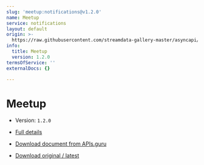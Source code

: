 ```yaml
---
slug: 'meetup:notifications@v1.2.0'
name: Meetup
service: notifications
layout: default
origin: >-
  https://raw.githubusercontent.com/streamdata-gallery-master/asyncapi/master/_listings/meetup/meetup-notifications-stream-async.md
info:
  title: Meetup
  version: 1.2.0
termsOfService: ''
externalDocs: {}

---
```

# Meetup

* Version: `1.2.0`
* [Full details](../html/meetup:notifications@v1.2.0.html)






* [Download document from APIs.guru](https://raw.githubusercontent.com/APIs-guru/asyncapi-directory/master/docs/APIs/meetup%3Anotifications%40v1.2.0.yaml)
* [Download original / latest](https://raw.githubusercontent.com/streamdata-gallery-master/asyncapi/master/_listings/meetup/meetup-notifications-stream-async.md)

<script type="application/ld+json">
{
  "@context": "http://schema.org/",
  "@type": "WebAPI",

  "documentation": "",

  "name": "Meetup"
}
</script>
